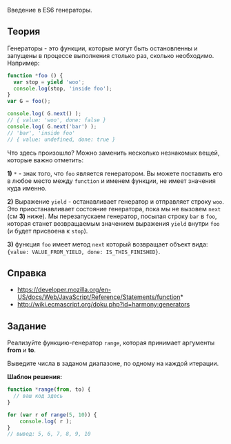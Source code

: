 Введение в ES6 генераторы.

## Теория
Генераторы - это функции, которые могут быть остановленны и запущены
в процессе выполнения столько раз, сколько необходимо. Например:

```js
function *foo () {
  var stop = yield 'woo';
  console.log(stop, 'inside foo');
}
var G = foo();

console.log( G.next() );
// { value: 'woo', done: false }
console.log( G.next('bar') );
// 'bar', 'inside foo'
// { value: undefined, done: true }
```

Что здесь произошло? Можно заменить несколько незнакомых вещей, которые важно отметить:

**1)** `*` - знак того, что `foo` является генератором. Вы можете поставить его
в любое место между `function` и именем функции, не имеет значения куда именно.

**2)** Выражение `yield` - останавливает генератор и отправляет строку `woo`.
Это приостанавливает состояние генератора, пока мы не вызовем `next` (см **3)** ниже).
Мы перезапускаем генератор, посылая строку `bar` в `foo`, которая станет возвращаемым
значением выражения `yield` внутри `foo` (и будет присвоена к `stop`).

**3)** функция `foo` имеет метод `next` который возвращает объект вида:
`{value: VALUE_FROM_YIELD, done: IS_THIS_FINISHED}`.

## Справка
 - https://developer.mozilla.org/en-US/docs/Web/JavaScript/Reference/Statements/function*
 - http://wiki.ecmascript.org/doku.php?id=harmony:generators

## Задание

Реализуйте функцию-генератор `range`, которая принимает аргументы **from** и **to**.

Выведите числа в заданом диапазоне, по одному на каждой итерации.

**Шаблон решения:**

```js
function *range(from, to) {
  // ваш код здесь
}

for (var r of range(5, 10)) {
    console.log( r );
}
// вывод: 5, 6, 7, 8, 9, 10
```

